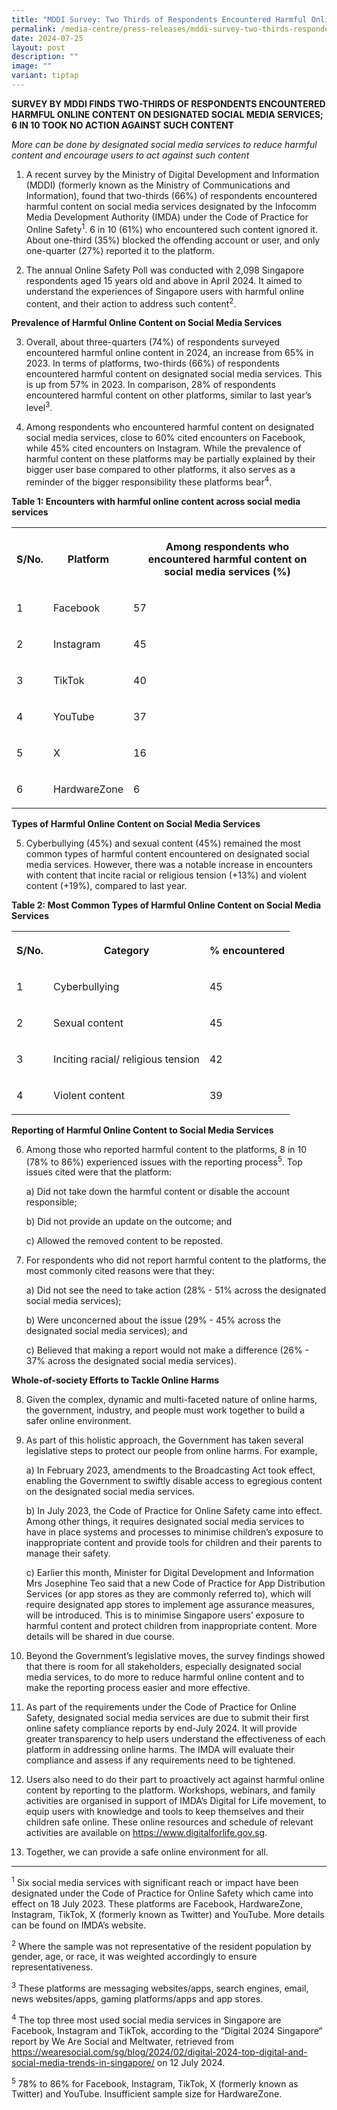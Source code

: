 ```yaml
---
title: "MDDI Survey: Two Thirds of Respondents Encountered Harmful Online Content"
permalink: /media-centre/press-releases/mddi-survey-two-thirds-respondents-encountered-harmful-online-content/
date: 2024-07-25
layout: post
description: ""
image: ""
variant: tiptap
---
```

<p><strong>SURVEY BY MDDI FINDS TWO-THIRDS OF RESPONDENTS ENCOUNTERED HARMFUL ONLINE CONTENT ON DESIGNATED SOCIAL MEDIA SERVICES; 6 IN 10 TOOK NO ACTION AGAINST SUCH CONTENT</strong>
</p>
<p><em>More can be done by designated social media services to reduce harmful content and encourage users to act against such content</em>
</p>
<ol data-tight="true" class="tight">
<li>
<p>A recent survey by the Ministry of Digital Development and Information
(MDDI) (formerly known as the Ministry of Communications and Information),
found that two-thirds (66%) of respondents encountered harmful content
on social media services designated by the Infocomm Media Development Authority
(IMDA) under the Code of Practice for Online Safety<sup>1</sup>. 6 in 10
(61%) who encountered such content ignored it. About one-third (35%) blocked
the offending account or user, and only one-quarter (27%) reported it to
the platform.</p>
<p></p>
</li>
<li>
<p>The annual Online Safety Poll was conducted with 2,098 Singapore respondents
aged 15 years old and above in April 2024. It aimed to understand the experiences
of Singapore users with harmful online content, and their action to address
such content<sup>2</sup>.</p>
</li>
</ol>
<p><strong>Prevalence of Harmful Online Content on Social Media Services</strong>
</p>
<ol start="3" data-tight="true" class="tight">
<li>
<p>Overall, about three-quarters (74%) of respondents surveyed encountered
harmful online content in 2024, an increase from 65% in 2023. In terms
of platforms, two-thirds (66%) of respondents encountered harmful content
on designated social media services. This is up from 57% in 2023. In comparison,
28% of respondents encountered harmful content on other platforms, similar
to last year’s level<sup>3</sup>.</p>
<p></p>
</li>
<li>
<p>Among respondents who encountered harmful content on designated social
media services, close to 60% cited encounters on Facebook, while 45% cited
encounters on Instagram. While the prevalence of harmful content on these
platforms may be partially explained by their bigger user base compared
to other platforms, it also serves as a reminder of the bigger responsibility
these platforms bear<sup>4</sup>.</p>
</li>
</ol>
<p></p>
<p><strong>Table 1: Encounters with harmful online content across social media services</strong>
</p>
<table style="minWidth: 75px">
<colgroup>
<col>
<col>
<col>
</colgroup>
<tbody>
<tr>
<th rowspan="1" colspan="1">
<p>S/No.</p>
</th>
<th rowspan="1" colspan="1">
<p>Platform</p>
</th>
<th rowspan="1" colspan="1">
<p>Among respondents who encountered harmful content on social media services
(%)</p>
</th>
</tr>
<tr>
<td rowspan="1" colspan="1">
<p>1</p>
</td>
<td rowspan="1" colspan="1">
<p>Facebook</p>
</td>
<td rowspan="1" colspan="1">
<p>57</p>
</td>
</tr>
<tr>
<td rowspan="1" colspan="1">
<p>2</p>
</td>
<td rowspan="1" colspan="1">
<p>Instagram</p>
</td>
<td rowspan="1" colspan="1">
<p>45</p>
</td>
</tr>
<tr>
<td rowspan="1" colspan="1">
<p>3</p>
</td>
<td rowspan="1" colspan="1">
<p>TikTok</p>
</td>
<td rowspan="1" colspan="1">
<p>40</p>
</td>
</tr>
<tr>
<td rowspan="1" colspan="1">
<p>4</p>
</td>
<td rowspan="1" colspan="1">
<p>YouTube</p>
</td>
<td rowspan="1" colspan="1">
<p>37</p>
</td>
</tr>
<tr>
<td rowspan="1" colspan="1">
<p>5</p>
</td>
<td rowspan="1" colspan="1">
<p>X</p>
</td>
<td rowspan="1" colspan="1">
<p>16</p>
</td>
</tr>
<tr>
<td rowspan="1" colspan="1">
<p>6</p>
</td>
<td rowspan="1" colspan="1">
<p>HardwareZone</p>
</td>
<td rowspan="1" colspan="1">
<p>6</p>
</td>
</tr>
</tbody>
</table>
<p></p>
<p><strong>Types of Harmful Online Content on Social Media Services</strong>
</p>
<ol start="5" data-tight="true" class="tight">
<li>
<p>Cyberbullying (45%) and sexual content (45%) remained the most common
types of harmful content encountered on designated social media services.
However, there was a notable increase in encounters with content that incite
racial or religious tension (+13%) and violent content (+19%), compared
to last year.</p>
<p></p>
</li>
</ol>
<p><strong>Table 2: Most Common Types of Harmful Online Content on Social Media Services</strong>
</p>
<table style="minWidth: 75px">
<colgroup>
<col>
<col>
<col>
</colgroup>
<tbody>
<tr>
<th rowspan="1" colspan="1">
<p>S/No.</p>
</th>
<th rowspan="1" colspan="1">
<p>Category</p>
</th>
<th rowspan="1" colspan="1">
<p>% encountered</p>
</th>
</tr>
<tr>
<td rowspan="1" colspan="1">
<p>1</p>
</td>
<td rowspan="1" colspan="1">
<p>Cyberbullying</p>
</td>
<td rowspan="1" colspan="1">
<p>45</p>
</td>
</tr>
<tr>
<td rowspan="1" colspan="1">
<p>2</p>
</td>
<td rowspan="1" colspan="1">
<p>Sexual content</p>
</td>
<td rowspan="1" colspan="1">
<p>45</p>
</td>
</tr>
<tr>
<td rowspan="1" colspan="1">
<p>3</p>
</td>
<td rowspan="1" colspan="1">
<p>Inciting racial/ religious tension</p>
</td>
<td rowspan="1" colspan="1">
<p>42</p>
</td>
</tr>
<tr>
<td rowspan="1" colspan="1">
<p>4</p>
</td>
<td rowspan="1" colspan="1">
<p>Violent content</p>
</td>
<td rowspan="1" colspan="1">
<p>39</p>
</td>
</tr>
</tbody>
</table>
<p></p>
<p><strong>Reporting of Harmful Online Content to Social Media Services</strong>
</p>
<ol start="6" data-tight="true" class="tight">
<li>
<p>Among those who reported harmful content to the platforms, 8 in 10 (78%
to 86%) experienced issues with the reporting process<sup>5</sup>. Top
issues cited were that the platform:</p>
<p>a) Did not take down the harmful content or disable the account responsible;</p>
<p>b) Did not provide an update on the outcome; and</p>
<p>c) Allowed the removed content to be reposted.</p>
<p></p>
</li>
<li>
<p>For respondents who did not report harmful content to the platforms, the
most commonly cited reasons were that they:</p>
<p></p>
<p>a) Did not see the need to take action (28% - 51% across the designated
social media services);</p>
<p>b) Were unconcerned about the issue (29% - 45% across the designated social
media services); and</p>
<p>c) Believed that making a report would not make a difference (26% - 37%
across the designated social media services).</p>
</li>
</ol>
<p><strong>Whole-of-society Efforts to Tackle Online Harms</strong>
</p>
<ol start="8" data-tight="true" class="tight">
<li>
<p>Given the complex, dynamic and multi-faceted nature of online harms, the
government, industry, and people must work together to build a safer online
environment.</p>
<p></p>
</li>
<li>
<p>As part of this holistic approach, the Government has taken several legislative
steps to protect our people from online harms. For example,</p>
<p>a) In February 2023, amendments to the Broadcasting Act took effect, enabling
the Government to swiftly disable access to egregious content on the designated
social media services.</p>
<p>b) In July 2023, the Code of Practice for Online Safety came into effect.
Among other things, it requires designated social media services to have
in place systems and processes to minimise children’s exposure to inappropriate
content and provide tools for children and their parents to manage their
safety.</p>
<p>c) Earlier this month, Minister for Digital Development and Information
Mrs Josephine Teo said that a new Code of Practice for App Distribution
Services (or app stores as they are commonly referred to), which will require
designated app stores to implement age assurance measures, will be introduced.
This is to minimise Singapore users’ exposure to harmful content and protect
children from inappropriate content. More details will be shared in due
course.</p>
<p></p>
</li>
<li>
<p>Beyond the Government’s legislative moves, the survey findings showed
that there is room for all stakeholders, especially designated social media
services, to do more to reduce harmful online content and to make the reporting
process easier and more effective.</p>
<p></p>
</li>
<li>
<p>As part of the requirements under the Code of Practice for Online Safety,
designated social media services are due to submit their first online safety
compliance reports by end-July 2024. It will provide greater transparency
to help users understand the effectiveness of each platform in addressing
online harms. The IMDA will evaluate their compliance and assess if any
requirements need to be tightened.</p>
<p></p>
</li>
<li>
<p>Users also need to do their part to proactively act against harmful online
content by reporting to the platform. Workshops, webinars, and family activities
are organised in support of IMDA’s Digital for Life movement, to equip
users with knowledge and tools to keep themselves and their children safe
online. These online resources and schedule of relevant activities are
available on <a href="https://www.digitalforlife.gov.sg" rel="noopener noreferrer nofollow" target="_blank">https://www.digitalforlife.gov.sg</a>.</p>
<p></p>
</li>
<li>
<p>Together, we can provide a safe online environment for all.</p>
</li>
</ol>
<hr>
<p><sup>1</sup> Six social media services with significant reach or impact
have been designated under the Code of Practice for Online Safety which
came into effect on 18 July 2023. These platforms are Facebook, HardwareZone,
Instagram, TikTok, X (formerly known as Twitter) and YouTube. More details
can be found on IMDA’s website.</p>
<p><sup>2</sup> Where the sample was not representative of the resident population
by gender, age, or race, it was weighted accordingly to ensure representativeness.</p>
<p><sup>3</sup> These platforms are messaging websites/apps, search engines,
email, news websites/apps, gaming platforms/apps and app stores.</p>
<p><sup>4</sup> The top three most used social media services in Singapore
are Facebook, Instagram and TikTok, according to the “Digital 2024 Singapore”
report by We Are Social and Meltwater, retrieved from <a href="https://wearesocial.com/sg/blog/2024/02/digital-2024-top-digital-and-social-media-trends-in-singapore/" rel="noopener noreferrer nofollow" target="_blank">https://wearesocial.com/sg/blog/2024/02/digital-2024-top-digital-and-social-media-trends-in-singapore/</a> on
12 July 2024.</p>
<p><sup>5</sup> 78% to 86% for Facebook, Instagram, TikTok, X (formerly known
as Twitter) and YouTube. Insufficient sample size for HardwareZone.</p>
